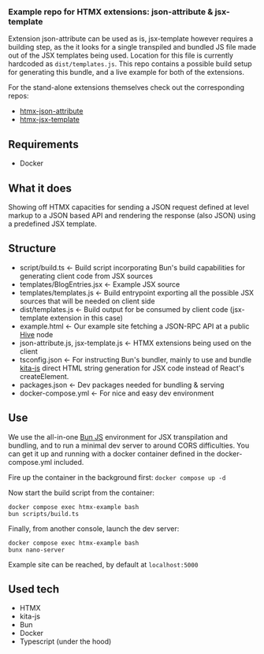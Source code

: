 ### Example repo for HTMX extensions: json-attribute & jsx-template

Extension json-attribute can be used as is, jsx-template however requires a building step, as the it looks for a single transpiled and bundled JS file made out of the JSX templates being used. Location for this file is currently hardcoded as `dist/templates.js`. This repo contains a possible build setup for generating this bundle, and a live example for both of the extensions. 

For the stand-alone extensions themselves check out the corresponding repos:
- [htmx-json-attribute](htps://github.com/numasi/htmx-json-attribute)
- [htmx-jsx-template](htps://github.com/numasi/htmx-jsx-template)

## Requirements

- Docker

## What it does

Showing off HTMX capacities for sending a JSON request defined at level markup to a JSON based API and rendering the response (also JSON) using a predefined JSX template.

## Structure
- script/build.ts <- Build script incorporating Bun's build capabilities for generating client code from JSX sources
- templates/BlogEntries.jsx <- Example JSX source
- templates/templates.js <- Build entrypoint exporting all the possible JSX sources that will be needed on client side
- dist/templates.js <- Build output for be consumed by client code (jsx-template extension in this case)
- example.html <- Our example site fetching a JSON-RPC API at a public [Hive](...) node
- json-attribute.js, jsx-template.js <- HTMX extensions being used on the client
- tsconfig.json <- For instructing Bun's bundler, mainly to use and bundle [kita-js](...) direct HTML string generation for JSX code instead of React's createElement.
- packages.json <- Dev packages needed for bundling & serving
- docker-compose.yml <- For nice and easy dev environment

## Use

We use the all-in-one [Bun JS](...) environment for JSX transpilation and bundling, and to run a minimal dev server to  around CORS difficulties. You can get it up and running with a docker container defined in the docker-compose.yml included.

Fire up the container in the background first:
`docker compose up -d`

Now start the build script from the container:
```
docker compose exec htmx-example bash
bun scripts/build.ts
```

Finally, from another console, launch the dev server:
```
docker compose exec htmx-example bash
bunx nano-server
```

Example site can be reached, by default at `localhost:5000`

## Used tech

- HTMX
- kita-js
- Bun
- Docker
- Typescript (under the hood)